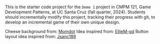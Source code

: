 This is the starter code project for the `Demo 1` project in CMPM 121, Game Development Patterns, at UC Santa Cruz (fall quarter, 2024). Students should incrementally modify this project, tracking their progress with git, to develop an incremental game of their own unique design.

Cheese background from: [Momdot](https://www.momdot.com/types-of-cheese/)
Idea inspired from: [EllieM-gd](https://github.com/EllieM-gd/cmpm-121-demo-1)
Button layout idea inspired from: [Jsanc189](https://github.com/Jsanc189/cmpm-121-demo-1)
